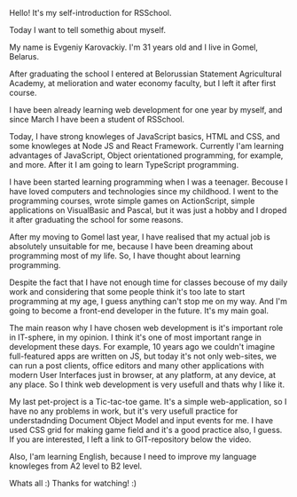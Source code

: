 Hello! 
It's my self-introduction for RSSchool.

Today I want to tell somethig about myself.

My name is Evgeniy Karovackiy. I'm 31 years old and I live in Gomel, Belarus.

After graduating the school I entered at Belorussian Statement Agricultural Academy, 
at melioration and water economy faculty, but I left it after first course.

I have been already learning web development for one year by myself, and since March I 
have been a student of RSSchool.

Today, I have strong knowleges of JavaScript basics, HTML and CSS, and some knowleges 
at Node JS and React Framework. Currently I'am learning advantages of JavaScript, 
Object orientationed programming, for example, and more.
After it I am going to learn TypeScript programming. 

I have been started learning programming when I was a teenager. 
Becouse I have loved computers and technologies since my childhood. 
I went to the programming courses, wrote simple games on ActionScript, 
simple applications on VisualBasic and Pascal, but it was just a hobby and
I droped it after graduating the school for some reasons. 

After my moving to Gomel last year, I have realised that my actual job is absolutely 
unsuitable for me, because I have been dreaming about programming most of my life. 
So, I have thought about learning programming.

Despite the fact that I have not enough time for classes becouse of my daily work and 
considering that some people think it's too late to start programming at my age, I guess 
anything can't stop me on my way. And I'm going to become a front-end developer in the 
future. It's my main goal.

The main reason why I have chosen web development is it's important role in IT-sphere,
in my opinion.
I think it's one of most important range in development these days. 
For example, 10 years ago we couldn't imagine full-featured apps are written on JS, 
but today it's not only web-sites, we can run a post clients, office editors and many 
other applications 
with modern User Interfaces just in browser, at any platform, at any device, at any place.
So I think web development is very usefull and thats why I like it.

My last pet-project is a Tic-tac-toe game. It's a simple web-application, so I have no 
any problems in work, but it's very usefull practice for understadnding Document Object 
Model and input events for me. 
I have used CSS grid for making game field and it's a good practice also, I guess.
If you are interested, I left a link to GIT-repository below the video.

Also, I'am learning English,  because I need to improve my language 
knowleges from A2 level to B2 level.

Whats all :) Thanks for watching! :)
